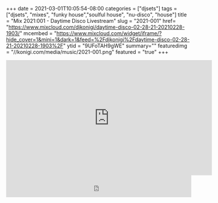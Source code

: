 +++
date = 2021-03-01T10:05:54-08:00
categories = ["djsets"]
tags = ["djsets", "mixes", "funky house","soulful house",  "nu-disco", "house"]
title = "Mix 2021:001 - Daytime Disco Livestream"
slug = "2021-001"
href= "https://www.mixcloud.com/djkonigi/daytime-disco-02-28-21-20210228-1903/"
mcembed = "https://www.mixcloud.com/widget/iframe/?hide_cover=1&mini=1&dark=1&feed=%2Fdjkonigi%2Fdaytime-disco-02-28-21-20210228-1903%2F"
ytid = "9UFoTAH9gWE"
summary=""
featuredimg = "//konigi.com/media/music/2021-001.png"
featured = "true"
+++

<div class="video"><div class="embed" >
<iframe width="560" height="315" src="https://www.youtube.com/embed/9UFoTAH9gWE" frameborder="0" allow="accelerometer; autoplay; clipboard-write; encrypted-media; gyroscope; picture-in-picture" allowfullscreen></iframe>
</div></div>

<div class="mix"><div class="embed">
<iframe width="100%" height="60" src="https://www.mixcloud.com/widget/iframe/?hide_cover=1&mini=1&dark=1&feed=%2Fdjkonigi%2Fdaytime-disco-02-28-21-20210228-1903%2F" frameborder="0" ></iframe>
</div></div>
